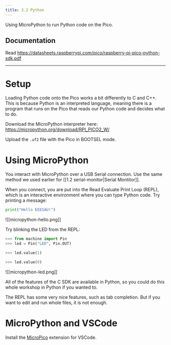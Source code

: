 ```yaml
---
title: 3.2 Python
---
```

Using MicroPython to run Python code on the Pico.

## Documentation
Read https://datasheets.raspberrypi.com/pico/raspberry-pi-pico-python-sdk.pdf

---
# Setup
Loading Python code onto the Pico works a bit differently to C and C++. This is because Python is an interpreted language, meaning there is a program that runs on the Pico that reads our Python code and decides what to do.

Download the MicroPython interpreter here: https://micropython.org/download/RPI_PICO2_W/

Upload the `.uf2` file with the Pico in BOOTSEL mode.

# Using MicroPython
You interact with MicroPython over a USB Serial connection. Use the same method we used earlier for [[1.2 serial-monitor|Serial Montitor]].

When you connect, you are put into the Read Evaluate Print Loop (REPL), which is an interactive environment where you can type Python code. Try printing a message:
```python
print("Hello EEESAU!")
```
![[micropython-hello.png]]

Try blinking the LED from the REPL:
```python
>>> from machine import Pin
>>> led = Pin("LED", Pin.OUT)

>>> led.value(1)

>>> led.value(0)
```
![[micropython-led.png]]

All of the features of the C SDK are available in Python, so you could do this whole workshop in Python if you wanted to.

The REPL has some very nice features, such as tab completion. But if you want to edit and run whole files, it is not enough.
# MicroPython and VSCode
Install the [MicroPico](https://marketplace.visualstudio.com/items?itemName=paulober.pico-w-go) extension for VSCode.

